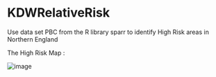 # KDWRelativeRisk
Use data set PBC from the R library sparr to identify High Risk areas in Northern England

The High Risk Map :

![image](https://user-images.githubusercontent.com/16027834/28749282-a151c210-7487-11e7-9cf2-8a33f3ac2cd0.png)



